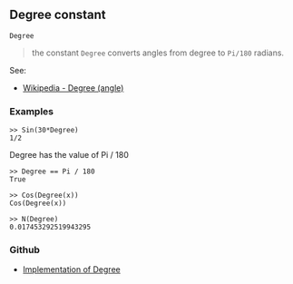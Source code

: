 ## Degree constant

```
Degree
```

> the constant `Degree` converts angles from degree to `Pi/180` radians.
 
See:
* [Wikipedia - Degree (angle)](http://en.wikipedia.org/wiki/Degree_(angle)) 
 
### Examples

```
>> Sin(30*Degree)
1/2
```

Degree has the value of Pi / 180
```
>> Degree == Pi / 180
True

>> Cos(Degree(x))
Cos(Degree(x))
 
>> N(Degree)    
0.017453292519943295   
```

### Github

* [Implementation of Degree](https://github.com/axkr/symja_android_library/blob/master/symja_android_library/matheclipse-core/src/main/java/org/matheclipse/core/builtin/ConstantDefinitions.java#L759) 
